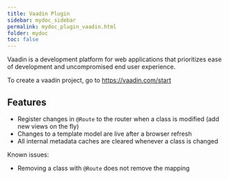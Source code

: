 ```yaml
---
title: Vaadin Plugin
sidebar: mydoc_sidebar
permalink: mydoc_plugin_vaadin.html
folder: mydoc
toc: false
---
```


Vaadin is a development platform for web applications that prioritizes ease of development and uncompromised end user experience.

To create a vaadin project, go to https://vaadin.com/start

Features
--------
* Register changes in `@Route` to the router when a class is modified (add new views on the fly)
* Changes to a template model are live after a browser refresh
* All internal metadata caches are cleared whenever a class is changed

Known issues:
* Removing a class with `@Route` does not remove the mapping

